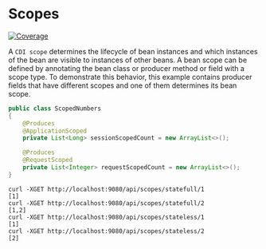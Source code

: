 # Scopes
[![Coverage](https://sonarcloud.io/api/project_badges/measure?project=org.jugistanbul%3Ascopes&metric=coverage)](https://sonarcloud.io/dashboard?id=org.jugistanbul%3Ascopes)

A `CDI scope` determines the lifecycle of bean instances and which instances of the bean are visible to instances of other beans. A bean scope can be defined by annotating the bean class or producer method or field with a scope type. To demonstrate this behavior, this example contains producer fields that have different scopes and one of them determines its bean scope.

```java
public class ScopedNumbers
{
    @Produces
    @ApplicationScoped
    private List<Long> sessionScopedCount = new ArrayList<>();

    @Produces
    @RequestScoped
    private List<Integer> requestScopedCount = new ArrayList<>();
}
```

```shell script
curl -XGET http://localhost:9080/api/scopes/statefull/1
[1]
curl -XGET http://localhost:9080/api/scopes/statefull/2
[1,2]
curl -XGET http://localhost:9080/api/scopes/stateless/1
[1]
curl -XGET http://localhost:9080/api/scopes/stateless/2
[2]
```
